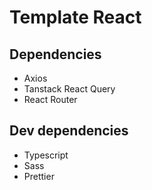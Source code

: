 # Template React

## Dependencies
- Axios
- Tanstack React Query
- React Router


## Dev dependencies
- Typescript
- Sass
- Prettier

